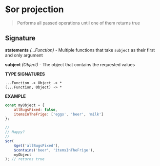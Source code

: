 # $or projection

> Performs all passed operations until one of them returns true

## Signature

**statements** *(...Function)* - Multiple functions that take `subject` as their first and only argument

**subject** *(Object)* - The object that contains the requested values

**TYPE SIGNATURES**
```
...Function -> Object -> *
(...Function, Object) -> *
```

**EXAMPLE**
```js
const myObject = {
	allBugsFixed: false,
    itemsInTheFrige: ['eggs', 'beer', 'milk']
};

//
// Happy?
//
$or(
    $get('allBugsFixed'),
    $contains('beer', 'itemsInTheFrige'),
    myObject
); // returns true
```

